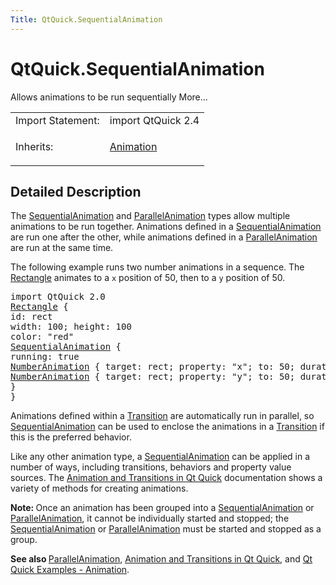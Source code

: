 ```yaml
---
Title: QtQuick.SequentialAnimation
---
```


# QtQuick.SequentialAnimation

<span class="subtitle"></span>
<!-- $$$SequentialAnimation-brief -->
<p>Allows animations to be run sequentially More...</p>
<!-- @@@SequentialAnimation -->
<table class="alignedsummary">
<tr><td class="memItemLeft rightAlign topAlign"> Import Statement:</td><td class="memItemRight bottomAlign"> import QtQuick 2.4</td></tr><tr><td class="memItemLeft rightAlign topAlign"> Inherits:</td><td class="memItemRight bottomAlign"> <p><a href="QtQuick.Animation.md">Animation</a></p>
</td></tr></table><ul>
</ul>
<!-- $$$SequentialAnimation-description -->
<h2 id="details">Detailed Description</h2>
</p>
<p>The <a href="index.html">SequentialAnimation</a> and <a href="QtQuick.ParallelAnimation.md">ParallelAnimation</a> types allow multiple animations to be run together. Animations defined in a <a href="index.html">SequentialAnimation</a> are run one after the other, while animations defined in a <a href="QtQuick.ParallelAnimation.md">ParallelAnimation</a> are run at the same time.</p>
<p>The following example runs two number animations in a sequence. The <a href="QtQuick.Rectangle.md">Rectangle</a> animates to a <code>x</code> position of 50, then to a <code>y</code> position of 50.</p>
<pre class="qml">import QtQuick 2.0
<span class="type"><a href="QtQuick.Rectangle.md">Rectangle</a></span> {
<span class="name">id</span>: <span class="name">rect</span>
<span class="name">width</span>: <span class="number">100</span>; <span class="name">height</span>: <span class="number">100</span>
<span class="name">color</span>: <span class="string">&quot;red&quot;</span>
<span class="type"><a href="index.html">SequentialAnimation</a></span> {
<span class="name">running</span>: <span class="number">true</span>
<span class="type"><a href="QtQuick.NumberAnimation.md">NumberAnimation</a></span> { <span class="name">target</span>: <span class="name">rect</span>; <span class="name">property</span>: <span class="string">&quot;x&quot;</span>; <span class="name">to</span>: <span class="number">50</span>; <span class="name">duration</span>: <span class="number">1000</span> }
<span class="type"><a href="QtQuick.NumberAnimation.md">NumberAnimation</a></span> { <span class="name">target</span>: <span class="name">rect</span>; <span class="name">property</span>: <span class="string">&quot;y&quot;</span>; <span class="name">to</span>: <span class="number">50</span>; <span class="name">duration</span>: <span class="number">1000</span> }
}
}</pre>
<p>Animations defined within a <a href="QtQuick.qmlexampletoggleswitch.md#transition">Transition</a> are automatically run in parallel, so <a href="index.html">SequentialAnimation</a> can be used to enclose the animations in a <a href="QtQuick.qmlexampletoggleswitch.md#transition">Transition</a> if this is the preferred behavior.</p>
<p>Like any other animation type, a <a href="index.html">SequentialAnimation</a> can be applied in a number of ways, including transitions, behaviors and property value sources. The <a href="QtQuick.qtquick-statesanimations-animations.md">Animation and Transitions in Qt Quick</a> documentation shows a variety of methods for creating animations.</p>
<p><b>Note: </b>Once an animation has been grouped into a <a href="index.html">SequentialAnimation</a> or <a href="QtQuick.ParallelAnimation.md">ParallelAnimation</a>, it cannot be individually started and stopped; the <a href="index.html">SequentialAnimation</a> or <a href="QtQuick.ParallelAnimation.md">ParallelAnimation</a> must be started and stopped as a group.</p><p><b>See also </b><a href="QtQuick.ParallelAnimation.md">ParallelAnimation</a>, <a href="QtQuick.qtquick-statesanimations-animations.md">Animation and Transitions in Qt Quick</a>, and <a href="https://developer.ubuntu.comapps/qml/sdk-15.04.4/QtQuick.animation/">Qt Quick Examples - Animation</a>.</p>
<!-- @@@SequentialAnimation -->
